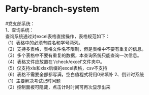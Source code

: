 # Party-branch-system
#党支部系统：<br>
1、查询系统：<br>
查询系统通过对excel表格直接操作，表格规范如下：<br>
    （1）表格中的必须有姓名和学号两列。<br>
    （2）支持多表格，表格文件名不限制，但是表格中不要有重复的信息。<br>
    （3）多个表格中不要有重复的数据，本查询系统只能查询一次信息。<br>
    （4）表格文件应放置在'/check/excel'文件夹中。<br>
    （5）仅支持xls和xlsx后缀的excel表格，csv不支持<br>
    （6）表格不需要全部都写满，空白值程式将用0来填补
2、倒计时系统  
（1）主要解决考试记时问题<br>
（2）控制面板可隐藏，点击计时时间可再次显示出来